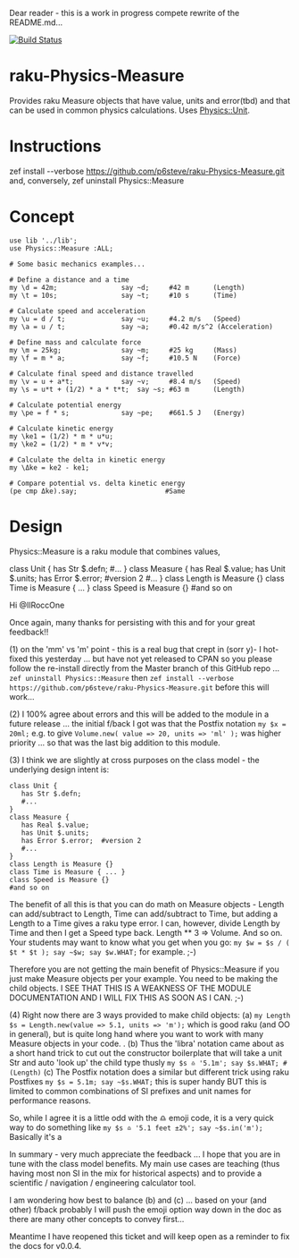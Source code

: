 Dear reader - this is a work in progress compete rewrite of the README.md...

[![Build Status](https://travis-ci.com/p6steve/raku-Physics-Measure.svg?branch=master)](https://travis-ci.com/p6steve/raku-Physics-Measure)
# raku-Physics-Measure
Provides raku Measure objects that have value, units and error(tbd) and that can be used in common physics calculations. Uses [Physics::Unit](https://github.com/p6steve/raku-Physics-Unit).

# Instructions
zef install --verbose https://github.com/p6steve/raku-Physics-Measure.git
and, conversely, zef uninstall Physics::Measure

# Concept

```perl6
use lib '../lib';
use Physics::Measure :ALL;

# Some basic mechanics examples...

# Define a distance and a time
my \d = 42m;                say ~d;     #42 m      (Length)
my \t = 10s;                say ~t;     #10 s      (Time)

# Calculate speed and acceleration
my \u = d / t;              say ~u;     #4.2 m/s   (Speed)
my \a = u / t;              say ~a;     #0.42 m/s^2 (Acceleration)

# Define mass and calculate force
my \m = 25kg;               say ~m;     #25 kg     (Mass)
my \f = m * a;              say ~f;     #10.5 N    (Force)

# Calculate final speed and distance travelled
my \v = u + a*t;            say ~v;     #8.4 m/s   (Speed)
my \s = u*t + (1/2) * a * t*t;  say ~s; #63 m      (Length)

# Calculate potential energy 
my \pe = f * s;             say ~pe;    #661.5 J   (Energy)

# Calculate kinetic energy
my \ke1 = (1/2) * m * u*u;
my \ke2 = (1/2) * m * v*v;

# Calculate the delta in kinetic energy
my \Δke = ke2 - ke1;

# Compare potential vs. delta kinetic energy
(pe cmp Δke).say;                      #Same
```

# Design

Physics::Measure is a raku module that combines values, 

class Unit {
   has Str $.defn;
   #... 
}
class Measure {
   has Real $.value;
   has Unit $.units;
   has Error $.error;  #version 2
   #...
}
class Length is Measure {}
class Time is Measure { ... }
class Speed is Measure {}
#and so on

Hi @IlRoccOne 

Once again, many thanks for persisting with this and for your great feedback!!

(1) on the 'mm' vs 'm' point - this is a real bug that crept in (sorr y)- I hot-fixed this yesterday ... but have not yet released to CPAN  so you please follow the re-install directly from the Master branch of this GitHub repo ...
```zef uninstall Physics::Measure``` then ```zef install --verbose https://github.com/p6steve/raku-Physics-Measure.git``` before this will work...

(2) I 100% agree about errors and this will be added to the module in a future release ... the initial f/back I got was that the Postfix notation ```my $x = 20ml;``` e.g. to give ```Volume.new( value => 20, units => 'ml' );``` was higher priority ... so that was the last big addition to this module.

(3) I think we are slightly at cross purposes on the class model - the underlying design intent is:
```perl6
class Unit {
   has Str $.defn;
   #... 
}
class Measure {
   has Real $.value;
   has Unit $.units;
   has Error $.error;  #version 2
   #...
}
class Length is Measure {}
class Time is Measure { ... }
class Speed is Measure {}
#and so on
```
The benefit of all this is that you can do math on Measure objects - Length can add/subtract to Length, Time can add/subtract to Time, but adding a Length to a Time gives a raku type error. I can, however, divide Length by Time and then I get a Speed type back. Length ** 3 => Volume. And so on. Your students may want to know what you get when you go: ```my $w = $s / ( $t * $t ); say ~$w; say $w.WHAT;``` for example. ;-)

Therefore you are not getting the main benefit of Physics::Measure if you just make Measure objects per your example. You need to be making the child objects.
I SEE THAT THIS IS A WEAKNESS OF THE MODULE DOCUMENTATION AND I WILL FIX THIS AS SOON AS I CAN. ;-)

(4) Right now there are 3 ways provided to make child objects:
(a) ```my Length $s = Length.new(value => 5.1, units => 'm');``` which is good raku (and OO in general), but is quite long hand where you want to work with many Measure objects in your code. .
(b) Thus the 'libra' notation came about as a short hand trick to cut out the constructor boilerplate that will take a unit Str and auto 'look up' the child type thusly ```my $s ♎️ '5.1m'; say $s.WHAT; #(Length)```
(c) The Postfix notation does a similar but different trick using raku Postfixes ```my $s = 5.1m; say ~$s.WHAT;``` this is super handy BUT this is limited to common combinations of SI prefixes and unit names for performance reasons.

So, while I agree it is a little odd with the ♎️ emoji code, it is a very quick way to do something like ```my $s ♎️ '5.1 feet ±2%'; say ~$s.in('m');``` Basically it's a 

In summary - very much appreciate the feedback ... I hope that you are in tune with the class model benefits. My main use cases are teaching (thus having most non SI in the mix for historical aspects) and to provide a scientific / navigation / engineering calculator tool. 

I am wondering how best to balance (b) and (c) ... based on your (and other) f/back probably I will push the emoji option way down in the doc as there are many other concepts to convey first...

Meantime I have reopened this ticket and will keep open as a reminder to fix the docs for v0.0.4.
